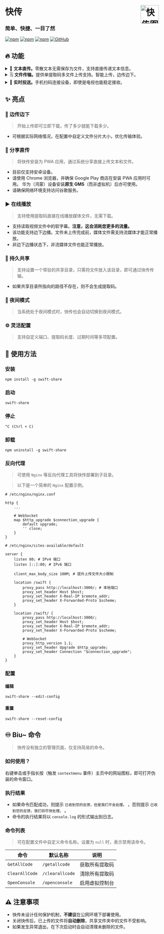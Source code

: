 # 快传<img align="right" alt="快传图标" src="https://github.com/NXY666/swift-share/assets/62371554/cda94cf6-9944-4706-8f5f-6199e6b5816e" title="快传" width="60"/>

### 简单、快捷、一目了然

[![npm](https://img.shields.io/npm/v/swift-share?style=flat-square)](https://www.npmjs.com/package/swift-share)
[![npm](https://img.shields.io/npm/dt/swift-share?style=flat-square)](https://www.npmjs.com/package/swift-share)
[![npm](https://img.shields.io/npm/unpacked-size/swift-share?style=flat-square)](https://www.npmjs.com/package/swift-share)
[![GitHub](https://img.shields.io/github/license/NXY666/swift-share?style=flat-square)](https://github.com/NXY666/swift-share/blob/master/LICENSE)

## 🔥 功能

<!--suppress HtmlDeprecatedAttribute -->
<details>
<summary>💬 <b>文本直传。</b>零散文本无需保存为文件，支持直接传递文本信息。</summary>
<p align="center">
  <img alt="网页截图（文本）" src="https://github.com/NXY666/swift-share/assets/62371554/2ee44445-9bd6-4811-abcd-4c44f8bbde8d" width="400"/>
</p>
</details>
<details>
<summary>🗒️ <b>文件传输。</b>提供单提取码多文件上传支持。智能上传，边传边下。</summary>
<p align="center">
  <img alt="网页截图（文件）" src="https://github.com/NXY666/swift-share/assets/62371554/be027f6f-95b6-44cb-81a6-12f3ccf5e991" width="400"/>
</p>
</details>
<details>
<summary>📨 <b>实时投送。</b>手机扫码连接设备，即使是电视也能稳定接收。</summary>
<p align="center">
  <img alt="网页截图（投送）" src="https://github.com/NXY666/swift-share/assets/62371554/a4f319c2-6f37-453b-86f8-0b2adcf611d6" width="400"/>
</p>
</details>

## ✨ 亮点

### 🔀 边传边下

> 开始上传即可立即下载，传了多少就能下载多少。

* 可根据实际网络情况，在配置中自定义文件分片大小，优化传输体验。

### 🛜 分享直传

> 将快传安装为 PWA 应用，通过系统分享直接上传文本和文件。

* 目前仅支持安卓设备。
* 请使用 Chrome 浏览器，并确保 Google Play 商店在安装 PWA 应用时可用。 华为（鸿蒙）设备安装**原生 GMS**（而非虚拟机）后亦可使用。
* 请确保网络环境支持访问谷歌服务。

### ▶️ 在线播放

> 支持使用提取码直接在线播放媒体文件，无需下载。

* 支持读取视频文件中的软字幕。**注意，这会消耗您更多的流量。**
* 该功能支持边下边播。文件未上传完成前，媒体文件需支持流媒体才能正常播放。
* 非边下边播状态下，非流媒体文件也能正常播放。

### 💼 持久共享

> 支持设置一个常驻的共享目录，只需将文件放入该目录，即可通过快传传输。

* 如果共享目录所指向的路径不存在，则不会生成提取码。

### 🌠 夜间模式

> 当系统处于夜间模式时，快传也会自动切换到夜间模式。

### ⚙️ 灵活配置

> 支持自定义端口、提取码长度、过期时间等多项配置。

## 👀 使用方法

### 安装

```shell
npm install -g swift-share
```

### 启动

```shell
swift-share
```

### 停止

```
^C (Ctrl + C)
```

### 卸载

```shell
npm uninstall -g swift-share
```

### 反向代理

> 可使用 `Nginx` 等反向代理工具将快传部署到子目录。

> 以下是一个简单的 `Nginx` 配置示例。

```nginx
# /etc/nginx/nginx.conf

http {
    ...

    # WebSocket
    map $http_upgrade $connection_upgrade {
        default upgrade;
        '' close;
    }
}
```

```nginx
# /etc/nginx/sites-available/default

server {
    listen 80; # IPv4 端口
    listen [::]:80; # IPv6 端口
    
    client_max_body_size 100M; # 提升上传文件大小限制
    
    location /swift {
        proxy_pass http://localhost:3000/; # 本地端口
        proxy_set_header Host $host;
        proxy_set_header X-Real-IP $remote_addr;
        proxy_set_header X-Forwarded-Proto $scheme;
    }

    location /swift/ {
        proxy_pass http://localhost:3000/;
        proxy_set_header Host $host;
        proxy_set_header X-Real-IP $remote_addr;
        proxy_set_header X-Forwarded-Proto $scheme;

        # WebSocket
        proxy_http_version 1.1;
        proxy_set_header Upgrade $http_upgrade;
        proxy_set_header Connection "$connection_upgrade";
    }
}
```

### 配置

#### 编辑

```shell
swift-share --edit-config
```

#### 重置

```shell
swift-share --reset-config
```

## ♾️ Biu~ 命令

> 快传没有独立的管理页面，仅支持简易的命令。

### 如何使用？

右键单击或手指长按（触发 `contextmenu` 事件）主页中的网站图标，即可打开伪装的命令窗口。

### 执行结果

* 如果命令匹配成功，则提示 `已收到您的反馈，但是我们不会处理。` ，否则提示 `已收到您的反馈，我们将尽快处理。` 。
* 命令的执行结果将以 `console.log` 的形式输出到日志。

### 命令列表

> 可在配置文件中自定义命令名称。设置为 `null` 时，表示禁用该命令。

| 命令             | 默认名称            | 说明      |
|----------------|-----------------|---------|
| `GetAllCode`   | `/getallcode`   | 获取所有提取码 |
| `ClearAllCode` | `/clearallcode` | 清除所有提取码 |
| `OpenConsole`  | `/openconsole`  | 启用虚拟控制台 |

## ⚠️ 注意事项

* 快传未设计任何保护机制，**不建议**在公网环境下部署使用。
* 关闭快传后，已上传的文件将**自动删除**，共享文件夹中的文件不受影响。
* 如果发生异常退出，在下次启动时会自动清理未删除的文件。
